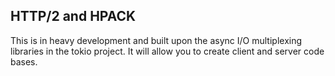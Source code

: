 ## HTTP/2 and HPACK

This is in heavy development and built upon the async I/O multiplexing libraries in the tokio project. It will allow you to create client and server code bases.
